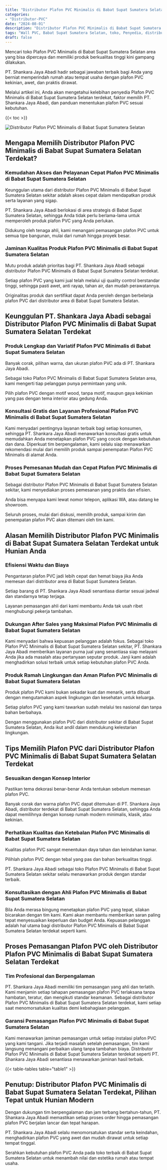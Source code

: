 ```yaml
---
title: "Distributor Plafon PVC Minimalis di Babat Supat Sumatera Selatan"
categories: 
- "Distributor-PVC"
date: "2024-08-01"
description: "Distributor Plafon PVC Minimalis di Babat Supat Sumatera Selatan bagi hunian, office, dan gerai. Panel terbaik, pilihan motif, pilihan warna elegan, beserta layanan instalasi dikerjakan oleh teknisi profesional serta garansi resmi!|Servis penjualan Plafon PVC Minimalis di Babat Supat Sumatera Selatan untuk kebutuhan rumah, kantor, maupun toko, dengan panel terbaik dan penempatan oleh teknisi berpengalaman serta kepastian resmi.|Pilihan Plafon PVC Minimalis di Babat Supat Sumatera Selatan yang andal untuk hunian, perkantoran, dan toko, bersama material terbaik dan instalasi ditangani oleh tenaga ahli profesional dan kepastian resmi.|Penjualan Plafon PVC Minimalis di Babat Supat Sumatera Selatan untuk tempat tinggal, perkantoran, serta gerai, beserta produk berkualitas dan instalasi dikerjakan oleh teknisi berpengalaman, disertai beserta kepastian resmi.}"
tags: "Wall PVC, Babat Supat Sumatera Selatan, toko, Penyedia, distributor"
draft: false
---
```


Mencari toko Plafon PVC Minimalis di Babat Supat Sumatera Selatan area yang bisa dipercaya dan memiliki produk berkualitas tinggi kini gampang dilakukan.

PT. Shankara Jaya Abadi hadir sebagai jawaban terbaik bagi Anda yang berniat memperindah rumah atau tempat usaha dengan plafon PVC kekinian, awet, dan praktis dirawat.

Melalui artikel ini, Anda akan mengetahui kelebihan penyedia Plafon PVC Minimalis di Babat Supat Sumatera Selatan terdekat, faktor memilih PT. Shankara Jaya Abadi, dan panduan menentukan plafon PVC sesuai kebutuhan.

{{< toc >}}

![Distributor Plafon PVC Minimalis di Babat Supat Sumatera Selatan](/images/Distributor-PVC/Distributor-Plafon-PVC-Minimalis-di-Babat-Supat-Sumatera-Selatan.png)


## Mengapa Memilih Distributor Plafon PVC Minimalis di Babat Supat Sumatera Selatan Terdekat?

### Kemudahan Akses dan Pelayanan Cepat Plafon PVC Minimalis di Babat Supat Sumatera Selatan

Keunggulan utama dari distributor Plafon PVC Minimalis di Babat Supat Sumatera Selatan sekitar adalah akses cepat dalam mendapatkan produk serta layanan yang sigap.

PT. Shankara Jaya Abadi berlokasi di area strategis di Babat Supat Sumatera Selatan, sehingga Anda tidak perlu berlama-lama untuk memperoleh produk plafon PVC yang Anda perlukan.

Didukung oleh tenaga ahli, kami menangani pemasangan plafon PVC untuk semua tipe bangunan, mulai dari rumah hingga proyek besar.

### Jaminan Kualitas Produk Plafon PVC Minimalis di Babat Supat Sumatera Selatan

Mutu produk adalah prioritas bagi PT. Shankara Jaya Abadi sebagai distributor Plafon PVC Minimalis di Babat Supat Sumatera Selatan terdekat.

Setiap plafon PVC yang kami jual telah melalui uji quality control berstandar tinggi, sehingga pasti awet, anti rayap, tahan air, dan mudah perawatannya.

Originalitas produk dan sertifikat dapat Anda peroleh dengan berbelanja plafon PVC dari distributor area di Babat Supat Sumatera Selatan.

## Keunggulan PT. Shankara Jaya Abadi sebagai Distributor Plafon PVC Minimalis di Babat Supat Sumatera Selatan Terdekat

### Produk Lengkap dan Variatif Plafon PVC Minimalis di Babat Supat Sumatera Selatan

Banyak corak, pilihan warna, dan ukuran plafon PVC ada di PT. Shankara Jaya Abadi.

Sebagai toko Plafon PVC Minimalis di Babat Supat Sumatera Selatan area, kami mengerti tiap pelanggan punya permintaan yang unik.

Pilih plafon PVC dengan motif wood, tanpa motif, maupun gaya kekinian yang pas dengan tema interior atau gedung Anda.

### Konsultasi Gratis dan Layanan Profesional Plafon PVC Minimalis di Babat Supat Sumatera Selatan

Kami menyadari pentingnya layanan terbaik bagi setiap konsumen, sehingga PT. Shankara Jaya Abadi menawarkan konsultasi gratis untuk memudahkan Anda menetapkan plafon PVC yang cocok dengan kebutuhan dan dana. Diperkuat tim berpengalaman, kami selalu siap menawarkan rekomendasi mulai dari memilih produk sampai penempatan Plafon PVC Minimalis di alamat Anda.

### Proses Pemesanan Mudah dan Cepat Plafon PVC Minimalis di Babat Supat Sumatera Selatan

Sebagai distributor Plafon PVC Minimalis di Babat Supat Sumatera Selatan sekitar, kami menyediakan proses pemesanan yang praktis dan efisien.

Anda bisa menyapa kami lewat nomor telepon, aplikasi WA, atau datang ke showroom.

Seluruh proses, mulai dari diskusi, memilih produk, sampai kirim dan penempatan plafon PVC akan ditemani oleh tim kami.

## Alasan Memilih Distributor Plafon PVC Minimalis di Babat Supat Sumatera Selatan Terdekat untuk Hunian Anda

### Efisiensi Waktu dan Biaya

Pengantaran plafon PVC jadi lebih cepat dan hemat biaya jika Anda memesan dari distributor area di Babat Supat Sumatera Selatan.

Setiap barang di PT. Shankara Jaya Abadi senantiasa diantar sesuai jadwal dan standarnya tetap terjaga.

Layanan pemasangan ahli dari kami membantu Anda tak usah ribet menghubungi pekerja tambahan.

### Dukungan After Sales yang Maksimal Plafon PVC Minimalis di Babat Supat Sumatera Selatan

Kami menyadari bahwa kepuasan pelanggan adalah fokus. Sebagai toko Plafon PVC Minimalis di Babat Supat Sumatera Selatan sekitar, PT. Shankara Jaya Abadi memberikan layanan purna jual yang senantiasa siap melayani Anda jika ada masalah atau pertanyaan seputar produk. Janji kami adalah menghadirkan solusi terbaik untuk setiap kebutuhan plafon PVC Anda.

### Produk Ramah Lingkungan dan Aman Plafon PVC Minimalis di Babat Supat Sumatera Selatan

Produk plafon PVC kami bukan sekadar kuat dan menarik, serta dibuat dengan mengutamakan aspek lingkungan dan kesehatan untuk keluarga.

Setiap plafon PVC yang kami tawarkan sudah melalui tes nasional dan tanpa bahan berbahaya.

Dengan menggunakan plafon PVC dari distributor sekitar di Babat Supat Sumatera Selatan, Anda ikut andil dalam mendukung kelestarian lingkungan.

## Tips Memilih Plafon PVC dari Distributor Plafon PVC Minimalis di Babat Supat Sumatera Selatan Terdekat

### Sesuaikan dengan Konsep Interior

Pastikan tema dekorasi benar-benar Anda tentukan sebelum memesan plafon PVC.

Banyak corak dan warna plafon PVC dapat ditemukan di PT. Shankara Jaya Abadi, distributor terdekat di Babat Supat Sumatera Selatan, sehingga Anda dapat memilihnya dengan konsep rumah modern minimalis, klasik, atau kekinian.

### Perhatikan Kualitas dan Ketebalan Plafon PVC Minimalis di Babat Supat Sumatera Selatan

Kualitas plafon PVC sangat menentukan daya tahan dan keindahan kamar.

Pilihlah plafon PVC dengan tebal yang pas dan bahan berkualitas tinggi.

PT. Shankara Jaya Abadi sebagai toko Plafon PVC Minimalis di Babat Supat Sumatera Selatan sekitar selalu menawarkan produk dengan standar terbaik.

### Konsultasikan dengan Ahli Plafon PVC Minimalis di Babat Supat Sumatera Selatan

Bila Anda merasa bingung menetapkan plafon PVC yang tepat, silakan bicarakan dengan tim kami. Kami akan membantu memberikan saran paling tepat menyesuaikan keperluan dan budget Anda. Kepuasan pelanggan adalah hal utama bagi distributor Plafon PVC Minimalis di Babat Supat Sumatera Selatan terdekat seperti kami.

## Proses Pemasangan Plafon PVC oleh Distributor Plafon PVC Minimalis di Babat Supat Sumatera Selatan Terdekat

### Tim Profesional dan Berpengalaman

PT. Shankara Jaya Abadi memiliki tim pemasangan yang ahli dan terlatih. Kami menjamin setiap tahapan pemasangan plafon PVC terlaksana tanpa hambatan, teratur, dan mengikuti standar keamanan. Sebagai distributor Plafon PVC Minimalis di Babat Supat Sumatera Selatan terdekat, kami setiap saat menomorsatukan kualitas demi kebahagiaan pelanggan.

### Garansi Pemasangan Plafon PVC Minimalis di Babat Supat Sumatera Selatan

Kami menawarkan jaminan pemasangan untuk setiap instalasi plafon PVC yang kami tangani. Jika terjadi masalah setelah pemasangan, tim kami langsung menangani perbaikan ulang tanpa tambahan biaya. Distributor Plafon PVC Minimalis di Babat Supat Sumatera Selatan terdekat seperti PT. Shankara Jaya Abadi senantiasa menawarkan jaminan hasil terbaik.

{{< table-tables table="table1" >}}

## Penutup: Distributor Plafon PVC Minimalis di Babat Supat Sumatera Selatan Terdekat, Pilihan Tepat untuk Hunian Modern

Dengan dukungan tim berpengalaman dan jam terbang bertahun-tahun, PT. Shankara Jaya Abadi memastikan setiap proses order hingga pemasangan plafon PVC berjalan lancar dan tepat harapan.

PT. Shankara Jaya Abadi selalu menomorsatukan standar serta keindahan, menghadirkan plafon PVC yang awet dan mudah dirawat untuk setiap tempat tinggal.

Serahkan kebutuhan plafon PVC Anda pada toko terbaik di Babat Supat Sumatera Selatan untuk menambah nilai dan estetika rumah atau tempat usaha.